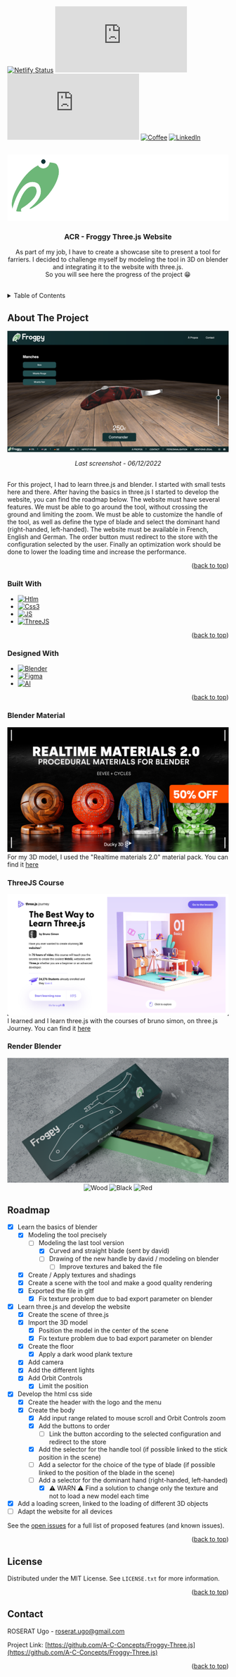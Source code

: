 <a name="readme-top"></a>



<!-- PROJECT SHIELDS -->
[![Netlify Status][netlify-shield]][netlify-url]
[![Issues][issues-shield]][issues-url]
[![Stars][stars-shield]][stars-url]
[![Coffee][coffee-shield]][coffee-url]
[![LinkedIn][linkedin-shield]][linkedin-url]

<!-- PROJECT LOGO -->
<br />
<div align="center">
  <a href="https://github.com/A-C-Concepts/Froggy-Three.js">
    <img src="img/logo.png" alt="Logo" width="auto" height="150px">
  </a>

<h3 align="center">ACR - Froggy Three.js Website</h3>

  <p align="center">
    As part of my job, I have to create a showcase site to present a tool for farriers. I decided to challenge myself by modeling the tool in 3D on blender and integrating it to the website with three.js. <br />So you will see here the progress of the project 😁
    <br />
    <br />
  </p>
</div>



<!-- TABLE OF CONTENTS -->
<details>
  <summary>Table of Contents</summary>
  <ol>
    <li>
      <a href="#about-the-project">About The Project</a>
      <ul>
        <li><a href="#built-with">Built With</a></li>
        <li><a href="#designed-with">Designed With</a></li>
        <li><a href="#blender-material">Blender Material</a></li>
        <li><a href="#threejs-course">ThreeJS Course</a></li>
        <li><a href="#render-blender">Render Blender</a></li>
      </ul>
    </li>
    <li><a href="#roadmap">Roadmap</a></li>
    <li><a href="#license">License</a></li>
    <li><a href="#contact">Contact</a></li>
  </ol>
</details>



<!-- ABOUT THE PROJECT -->
## About The Project

[![Product Name Screen Shot][product-screenshot]][product-url]
<p align="center"><i>Last screenshot - 06/12/2022</i></p><br />
For this project, I had to learn three.js and blender. I started with small tests here and there. After having the basics in three.js I started to develop the website, you can find the roadmap below. The website must have several features. We must be able to go around the tool, without crossing the ground and limiting the zoom. We must be able to customize the handle of the tool, as well as define the type of blade and select the dominant hand (right-handed, left-handed). The website must be available in French, English and German. The order button must redirect to the store with the configuration selected by the user. Finally an optimization work should be done to lower the loading time and increase the performance.

<p align="right">(<a href="#readme-top">back to top</a>)</p>



### Built With

* [![Htlm][html-shield]][html-url]
* [![Css3][css3-shield]][css3-url]
* [![JS][javascript-shield]][javascript-url]
* [![ThreeJS][threejs-shield]][threejs-url]

<p align="right">(<a href="#readme-top">back to top</a>)</p>

### Designed With

* [![Blender][blender-shield]][blender-url]
* [![Figma][figma-shield]][figma-url]
* [![AI][ai-shield]][ai-url]

<p align="right">(<a href="#readme-top">back to top</a>)</p>


### Blender Material

[![Blender Market Screen Shot][blendermarket-screenshot]][blendermarket-url]
For my 3D model, I used the "Realtime materials 2.0" material pack. You can find it [here](https://www.blendermarket.com/products/realtime-materials-for-blender)


### ThreeJS Course

[![Three.JS Journey][threejsjourney-screenshot]][threejsjourney-url]
I learned and I learn three.js with the courses of bruno simon, on three.js Journey. You can find it [here](https://threejs-journey.com/)

### Render Blender
<div align="center">
  <img src="img/woodbox.png" alt="Wood Box" width="1000px" height="auto">
</div>
<div align="center">
  <img src="img/wood.png" alt="Wood" width="auto" height="146px">
  <img src="img/black.png" alt="Black" width="auto" height="146px">
  <img src="img/red.png" alt="Red" width="auto" height="146px">
</div>

<!-- ROADMAP -->
## Roadmap

- [x] Learn the basics of blender
    - [x] Modeling the tool precisely
        - [ ] Modeling the last tool version
            - [x] Curved and straight blade (sent by david)
            - [ ] Drawing of the new handle by david / modeling on blender
                - [ ] Improve textures and baked the file
    - [x] Create / Apply textures and shadings
    - [x] Create a scene with the tool and make a good quality rendering
    - [x] Exported the file in gltf
        - [x] Fix texture problem due to bad export parameter on blender
- [x] Learn three.js and develop the website
    - [x] Create the scene of three.js
    - [x] Import the 3D model
        - [x] Position the model in the center of the scene
        - [x] Fix texture problem due to bad export parameter on blender
    - [x] Create the floor
        - [x] Apply a dark wood plank texture
    - [x] Add camera
    - [x] Add the different lights
    - [x] Add Orbit Controls
        - [x] Limit the position
- [x] Develop the html css side
    - [x] Create the header with the logo and the menu
    - [x] Create the body
        - [x] Add input range related to mouse scroll and Orbit Controls zoom
        - [x] Add the buttons to order
            - [ ] Link the button according to the selected configuration and redirect to the store
        - [x] Add the selector for the handle tool (if possible linked to the stick position in the scene)
        - [ ] Add a selector for the choice of the type of blade (if possible linked to the position of the blade in the scene)
        - [ ] Add a selector for the dominant hand (right-handed, left-handed)
            - [x] ⚠️ WARN ⚠️ Find a solution to change only the texture and not to load a new model each time
- [x] Add a loading screen, linked to the loading of different 3D objects
- [ ] Adapt the website for all devices

See the [open issues](https://github.com/A-C-Concepts/Froggy-Three.js/issues) for a full list of proposed features (and known issues).

<p align="right">(<a href="#readme-top">back to top</a>)</p>

<!-- ROADMAP -->

<!-- LICENSE -->
## License

Distributed under the MIT License. See `LICENSE.txt` for more information.

<p align="right">(<a href="#readme-top">back to top</a>)</p>



<!-- CONTACT -->
## Contact

ROSERAT Ugo - roserat.ugo@gmail.com

Project Link: [https://github.com/A-C-Concepts/Froggy-Three.js](https://github.com/A-C-Concepts/Froggy-Three.js)

<p align="right">(<a href="#readme-top">back to top</a>)</p>



<!-- MARKDOWN LINKS & IMAGES -->
<!-- https://www.markdownguide.org/basic-syntax/#reference-style-links -->
[forks-shield]: https://img.shields.io/github/forks/A-C-Concepts/Froggy-Three.js?style=for-the-badge
[forks-url]: https://github.com/A-C-Concepts/Froggy-Three.js/network/members
[stars-shield]: https://img.shields.io/github/stars/A-C-Concepts/Froggy-Three.js?style=for-the-badge
[stars-url]: https://github.com/A-C-Concepts/Froggy-Three.js/stargazers
[issues-shield]: https://img.shields.io/github/issues/A-C-Concepts/Froggy-Three.js?style=for-the-badge
[issues-url]: https://github.com/A-C-Concepts/Froggy-Three.js/issues
[license-shield]: https://img.shields.io/github/license/A-C-Concepts/Froggy-Three.js?style=for-the-badge
[license-url]: https://github.com/A-C-Concepts/Froggy-Three.js/blob/master/LICENSE.txt
[linkedin-shield]: https://img.shields.io/badge/-LinkedIn-black.svg?style=for-the-badge&logo=linkedin&colorB=555
[linkedin-url]: https://www.linkedin.com/in/ugo-roserat/
[product-screenshot]: img/screenshot.png
[product-url]: https://acr-froggy.netlify.app/
[blendermarket-screenshot]: img/blendermaterial.png
[blendermarket-url]: https://www.blendermarket.com/products/realtime-materials-for-blender
[threejsjourney-screenshot]: img/threejsjourney.png
[threejsjourney-url]: https://threejs-journey.com/
[html-shield]: https://img.shields.io/badge/HTML5-E34F26?style=for-the-badge&logo=html5&logoColor=white
[html-url]: https://html.com/
[css3-shield]: https://img.shields.io/badge/CSS3-1572B6?style=for-the-badge&logo=css3&logoColor=white
[css3-url]: https://www.w3.org/Style/CSS/Overview.en.html
[javascript-shield]: https://img.shields.io/badge/JavaScript-F7DF1E?style=for-the-badge&logo=javascript&logoColor=black
[javascript-url]: https://www.javascript.com/
[coffee-shield]: https://img.shields.io/badge/Buy_Me_A_Coffee-FFDD00?style=for-the-badge&logo=buy-me-a-coffee&logoColor=black
[coffee-url]: https://www.buymeacoffee.com/RoseratUgo
[netlify-shield]: https://img.shields.io/netlify/b3e75b20-cb15-416e-93d8-6932fc619e36?style=for-the-badge
[netlify-url]: https://app.netlify.com/sites/acr-froggy/deploys
[threejs-shield]: https://img.shields.io/badge/threejs-black?style=for-the-badge&logo=three.js&logoColor=white
[threejs-url]: https://threejs.org/
[blender-shield]: https://img.shields.io/badge/blender-%23F5792A.svg?style=for-the-badge&logo=blender&logoColor=white
[blender-url]: https://www.blender.org/
[figma-shield]: https://img.shields.io/badge/figma-%23F24E1E.svg?style=for-the-badge&logo=figma&logoColor=white
[figma-url]: https://www.figma.com/
[ai-shield]: https://img.shields.io/badge/adobe%20illustrator-%23FF9A00.svg?style=for-the-badge&logo=adobe%20illustrator&logoColor=white
[ai-url]: https://www.adobe.com/fr/products/illustrator.html

